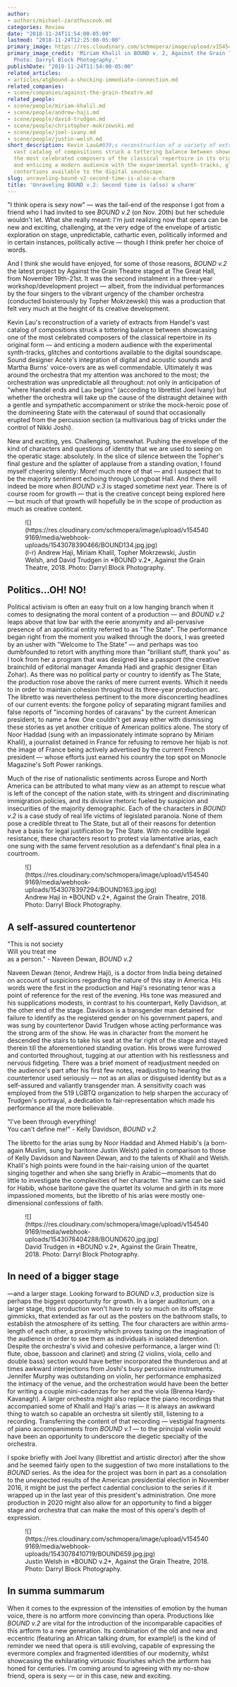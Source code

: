 ```yaml
---
author:
- authors/michael-zarathuscook.md
categories: Review
date: "2018-11-24T11:54:00-05:00"
lastmod: "2018-11-24T12:25:00-05:00"
primary_image: https://res.cloudinary.com/schmopera/image/upload/v1545409169/media/webhook-uploads/1543078379541/sqBOUND510.jpg.jpg
primary_image_credit: 'Miriam Khalil in BOUND v. 2, Against the Grain Theatre, 2018.
  Photo: Darryl Block Photography.'
publishDate: "2018-11-24T11:54:00-05:00"
related_articles:
- articles/atgbound-a-shocking-immediate-connection.md
related_companies:
- scene/companies/against-the-grain-theatre.md
related_people:
- scene/people/miriam-khalil.md
- scene/people/andrew-haji.md
- scene/people/david-trudgen.md
- scene/people/christopher-mokrzewski.md
- scene/people/joel-ivany.md
- scene/people/justin-welsh.md
short_description: Kevin Lau&#039;s reconstruction of a variety of extracts from Handel&#039;s
  vast catalog of compositions struck a tottering balance between showcasing one of
  the most celebrated composers of the classical repertoire in its original form —
  and enticing a modern audience with the experimental synth-tracks, glitches and
  contortions available to the digital soundscape.
slug: unraveling-bound-v2-second-time-is-also-a-charm
title: 'Unraveling BOUND v.2: Second time is (also) a charm'
---
```


"I think opera is sexy now" — was the tail-end of the response I got from a friend who I had invited to see *BOUND v.2* (on Nov. 20th) but her schedule wouldn't let. What she really meant: I'm just realizing now that opera can be new and exciting, challenging, at the very edge of the envelope of artistic exploration on stage, unpredictable, cathartic even, politically informed and in certain instances, politically active — though I think prefer her choice of words. 

And I think she would have enjoyed, for some of those reasons, *BOUND v.2*  the latest project by Against the Grain Theatre staged at The Great Hall, from November 19th-21st. It was the second instalment in a three-year workshop/development project — albeit, from the individual performances by the four singers to the vibrant urgency of the chamber orchestra (conducted boisterously by Topher Mokrzewski) this was a production that felt very much at the height of its creative development. 

Kevin Lau's reconstruction of a variety of extracts from Handel's vast catalog of compositions struck a tottering balance between showcasing one of the most celebrated composers of the classical repertoire in its original form — and enticing a modern audience with the experimental synth-tracks, glitches and contortions available to the digital soundscape. Sound designer Acote's integration of digital and acoustic sounds and Martha Burns' voice-overs are as well commendable. Ultimately it was around the orchestra that my attention was anchored to the most; the orchestration was unpredictable all throughout: not only in anticipation of "where Handel ends and Lau begins" (according to librettist Joel Ivany) but whether the orchestra will take up the cause of the distraught detainee with a gentle and sympathetic accompaniment or strike the mock-heroic pose of the domineering State with the caterwaul of sound that occasionally erupted from the percussion section (a multivarious bag of tricks under the control of Nikki Joshi). 

New and exciting, yes. Challenging, somewhat. Pushing the envelope of the kind of characters and questions of identity that we are used to seeing on the operatic stage: absolutely. In the slice of silence between the Topher's final gesture and the splatter of applause from a standing ovation, I found myself cheering silently: More! much more of that — and I suspect that to be the majority sentiment echoing through Longboat Hall. And there will indeed be more when *BOUND v.3* is staged sometime next year. There is of course room for growth — that is the creative concept being explored here — but much of that growth will hopefully be in the scope of production as much as creative content. 

<figure data-type=image>
![](https://res.cloudinary.com/schmopera/image/upload/v1545409169/media/webhook-uploads/1543078390466/BOUND134.jpg.jpg)
<figcaption>(l-r) Andrew Haji, Miriam Khalil, Topher Mokrzewski, Justin Welsh, and David Trudgen in *BOUND v.2*, Against the Grain Theatre, 2018. Photo: Darryl Block Photography.</figcaption>
</figure>

## Politics…OH! NO!

Political activism is often an easy fruit on a low hanging branch when it comes to designating the moral content of a production — and *BOUND v.2* leaps above that low bar with the eerie anonymity and all-pervasive presence of an apolitical entity referred to as "The State". The performance began right from the moment you walked through the doors, I was greeted by an usher with "Welcome to The State" — and perhaps was too dumbfounded to retort with anything more than "brilliant stuff, thank you" as I took from her a program that was designed like a passport (the creative brainchild of editorial manager Amanda Hadi and graphic designer Eitan Zohar). As there was no political party or country to identify as The State, the production rose above the ranks of mere current events. Which it needs to in order to maintain cohesion throughout its three-year production arc. The libretto was nevertheless pertinent to the more disconcerting headlines of our current events: the forgone policy of separating migrant families and false reports of "incoming hordes of caravans" by the current American president, to name a few. One couldn't get away either with dismissing these stories as yet another critique of American politics alone. The story of Noor Haddad (sung with an impassionately intimate soprano by Miriam Khalil), a journalist detained in France for refusing to remove her hijab is not the image of France being actively advertised by the current French president — whose efforts just earned his country the top spot on Monocle Magazine's Soft Power rankings. 

Much of the rise of nationalistic sentiments across Europe and North America can be attributed to what many view as an attempt to rescue what is left of the concept of the nation state, with its stringent and discriminating immigration policies, and its divisive rhetoric fueled by suspicion and insecurities of the majority demographic. Each of the characters in *BOUND v.2* is a case study of real life victims of legislated paranoia. None of them pose a credible threat to The State, but all of their reasons for detention have a basis for legal justification by The State. With no credible legal resistance, these characters resort to protest via lamentative arias, each one sung with the same fervent resolution as a defendant's final plea in a courtroom.

<figure data-type=image>
![](https://res.cloudinary.com/schmopera/image/upload/v1545409169/media/webhook-uploads/1543078397294/BOUND163.jpg.jpg)
<figcaption>Andrew Haji in *BOUND v.2*, Against the Grain Theatre, 2018. Photo: Darryl Block Photography.</figcaption>
</figure>

## A self-assured countertenor

"This is not society<br>
Will you treat me <br>
as a person." - Naveen Dewan, *BOUND v.2*

Naveen Dewan (tenor, Andrew Haji), is a doctor from India being detained on account of suspicions regarding the nature of this stay in America. His words were the first in the production and Haji's resonating tenor was a point of reference for the rest of the evening. His tone was measured and his supplications modests, in contrast to his counterpart, Kelly Davidson, at the other end of the stage. Davidson is a transgender man detained for failure to identify as the registered gender on his government papers, and was sung by countertenor David Trudgen whose acting performance was the strong arm of the show. He was in character from the moment he descended the stairs to take his seat at the far right of the stage and stayed therein till the aforementioned standing ovation. His brows were furrowed and contorted throughout, tugging at our attention with his restlessness and nervous fidgeting. There was a brief moment of readjustment needed on the audience's part after his first few notes, readjusting to hearing the countertenor used seriously — not as an alias or disguised identity but as a self-assured and valiantly transgender man. A sensitivity coach was employed from the 519 LGBTQ organization to help sharpen the accuracy of Trudgen's portrayal, a dedication to fair-representation which made his performance all the more believable. 

"I've been through everything!<br>
You can't define me!" - Kelly Davidson, *BOUND v.2*<br>

The libretto for the arias sung by Noor Haddad and Ahmed Habib's (a born-again Muslim, sung by baritone Justin Welsh) paled in comparison to those of Kelly Davidson and Naveen Dewan, and to the talents of Khalil and Welsh. Khalil's high points were found in the hair-raising union of the quartet singing together and when she sang briefly in Arabic—moments that do little to investigate the complexities of her character. The same can be said for Habib, whose baritone gave the quartet its volume and girth in its more impassioned moments, but the libretto of his arias were mostly one-dimensional confessions of faith. 

<figure data-type=image>
![](https://res.cloudinary.com/schmopera/image/upload/v1545409169/media/webhook-uploads/1543078404288/BOUND620.jpg.jpg)
<figcaption>David Trudgen in *BOUND v.2*, Against the Grain Theatre, 2018. Photo: Darryl Block Photography.</figcaption>
</figure>

## In need of a bigger stage

—and a larger stage. Looking forward to *BOUND v.3*, production size is perhaps the biggest opportunity for growth. In a larger auditorium, on a larger stage, this production won't have to rely so much on its offstage gimmicks, that extended as far out as the posters on the bathroom stalls, to establish the atmosphere of its setting. The four characters are within arms-length of each other, a proximity which proves taxing on the imagination of the audience in order to see them as individuals in isolated detention. Despite the orchestra's vivid and cohesive performance, a larger wind (1: flute, oboe, bassoon and clarinet) and string (2 violins, viola, cello and double bass) section would have better incorporated the thunderous and at times awkward interjections from Joshi's busy percussive instruments. Jennifer Murphy was outstanding on violin, her performance emphasized the intimacy of the venue, and the orchestration would have been the better for writing a couple mini-cadenzas for her and the viola (Brenna Hardy-Kavanagh). A larger orchestra might also replace the piano recordings that accompanied some of Khalil and Haji's arias — it is always an awkward thing to watch so capable an orchestra sit silently still, listening to a recording. Transferring the content of that recording — vestigial fragments of piano accompaniments from *BOUND v.1* — to the principal violin would have been an opportunity to underscore the diegetic specialty of the orchestra. 

I spoke briefly with Joel Ivany (librettist and artistic director) after the show and he seemed fairly open to the suggestion of two more installations to the *BOUND* series. As the idea for the project was born in part as a consolation to the unexpected results of the American presidential election in November 2016, it might be just the perfect cadential conclusion to the series if it wrapped up in the last year of this president's administration. One more production in 2020 might also allow for an opportunity to find a bigger stage and orchestra that can make the most of this opera's depth of expression.

<figure data-type=image>
![](https://res.cloudinary.com/schmopera/image/upload/v1545409169/media/webhook-uploads/1543078410719/BOUND659.jpg.jpg)
<figcaption>Justin Welsh in *BOUND v.2*, Against the Grain Theatre, 2018. Photo: Darryl Block Photography.</figcaption>
</figure>

## In summa summarum

When it comes to the expression of the intensities of emotion by the human voice, there is no artform more convincing than opera. Productions like *BOUND v.2* are vital for the introduction of the incomparable capacities of this artform to a new generation. Its combination of the old and new and eccentric (featuring an African talking drum, for example!) is the kind of reminder we need that opera is still evolving, capable of expressing the evermore complex and fragmented identities of our modernity, whilst showcasing the exhilarating virtuosic flourishes which the artform has honed for centuries. I'm coming around to agreeing with my no-show friend, opera is sexy — or in this case, new and exciting.
